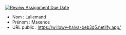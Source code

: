 [![Review Assignment Due Date](https://classroom.github.com/assets/deadline-readme-button-24ddc0f5d75046c5622901739e7c5dd533143b0c8e959d652212380cedb1ea36.svg)](https://classroom.github.com/a/Tm22DeK1)
- Nom : Lallemand
- Prénom : Maxence
- URL public : https://willowy-halva-beb3d5.netlify.app/

